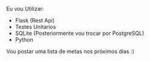 Eu vou Utilizar:
- Flask (Rest Api)
- Testes Unitarios
- SQLite (Posteriormente vou trocar por PostgreSQL)
- Python


Vou postar uma lista de metas nos próximos dias :)
